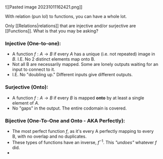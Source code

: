 
![[Pasted image 20231011162421.png]]

With relation (pun lol) to functions, you can have a whole lot. 

Only [[Relations|relations]] that are injective and/or surjective are [[Functions]]. What is that you may be asking?

### Injective (One-to-one):
- A function $f : A \rightarrow B$ if every $A$ has a unique (i.e. not repeated) image in $B$. I.E. No 2 distinct elements map onto B. 
- Not all B are necessarily mapped. Some are lonely outputs waiting for an input to connect to it. 
- I.E. No "doubling up." Different inputs give different outputs.

### Surjective (Onto):
- A function $f : A \rightarrow B$ if every $B$ is mapped **onto** by at least a single element of $A$. 
- No "gaps" in the output. The entire codomain is covered.

### Bijective (One-To-One and Onto - AKA Perfectly):
- The most perfect function $f$, as it's every A perfectly mapping to every B, with no overlap and no duplicates.
- These types of functions have an inverse, $f^{-1}$. This *"undoes"* whatever $f$ did. 
- 
